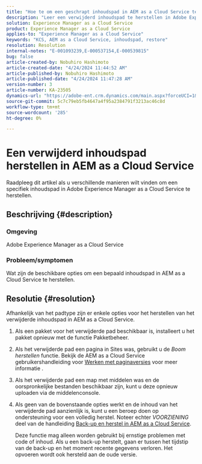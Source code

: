 ```yaml
---
title: "Hoe te om een geschrapt inhoudspad in AEM as a Cloud Service te herstellen"
description: "Leer een verwijderd inhoudspad te herstellen in Adobe Experience Manager as a Cloud Service."
solution: Experience Manager as a Cloud Service
product: Experience Manager as a Cloud Service
applies-to: "Experience Manager as a Cloud Service"
keywords: "KCS, AEM as a Cloud Service, inhoudspad, restore"
resolution: Resolution
internal-notes: "E-001093239,E-000537154,E-000539815"
bug: false
article-created-by: Nobuhiro Hashimoto
article-created-date: "4/24/2024 11:44:52 AM"
article-published-by: Nobuhiro Hashimoto
article-published-date: "4/24/2024 11:47:28 AM"
version-number: 3
article-number: KA-23505
dynamics-url: "https://adobe-ent.crm.dynamics.com/main.aspx?forceUCI=1&pagetype=entityrecord&etn=knowledgearticle&id=f7ac810f-3002-ef11-a1fd-6045bd0a08d9"
source-git-commit: 5c7c79eb5fb4647a4f95a2384791f3213ac46c8d
workflow-type: tm+mt
source-wordcount: '285'
ht-degree: 0%

---
```


# Een verwijderd inhoudspad herstellen in AEM as a Cloud Service


Raadpleeg dit artikel als u verschillende manieren wilt vinden om een specifiek inhoudspad in Adobe Experience Manager as a Cloud Service te herstellen.

## Beschrijving {#description}


### <b>Omgeving</b>

Adobe Experience Manager as a Cloud Service



### <b>Probleem/symptomen</b>

Wat zijn de beschikbare opties om een bepaald inhoudspad in AEM as a Cloud Service te herstellen.


## Resolutie {#resolution}


Afhankelijk van het padtype zijn er enkele opties voor het herstellen van het verwijderde inhoudspad in AEM as a Cloud Service.

1. Als een pakket voor het verwijderde pad beschikbaar is, installeert u het pakket opnieuw met de functie Pakketbeheer.


2. Als het verwijderde pad een pagina in Sites was, gebruikt u de *Boom herstellen* functie. Bekijk de AEM as a Cloud Service gebruikershandleiding voor [Werken met paginaversies](https://experienceleague.adobe.com/docs/experience-manager-cloud-service/content/sites/authoring/features/page-versions.html) voor meer informatie .


3. Als het verwijderde pad een map met middelen was en de oorspronkelijke bestanden beschikbaar zijn, kunt u deze opnieuw uploaden via de middelenconsole.


4. Als geen van de bovenstaande opties werkt en de inhoud van het verwijderde pad aanzienlijk is, kunt u een beroep doen op ondersteuning voor een volledig herstel. Noteer echter *VOORZIENING* deel van de handleiding [Back-up en herstel in AEM as a Cloud Service](https://experienceleague.adobe.com/docs/experience-manager-cloud-service/content/operations/backup.html).

   Deze functie mag alleen worden gebruikt bij ernstige problemen met code of inhoud. Als u een back-up herstelt, gaan er tussen het tijdstip van de back-up en het moment recente gegevens verloren. Het opvoeren wordt ook hersteld aan de oude versie.

